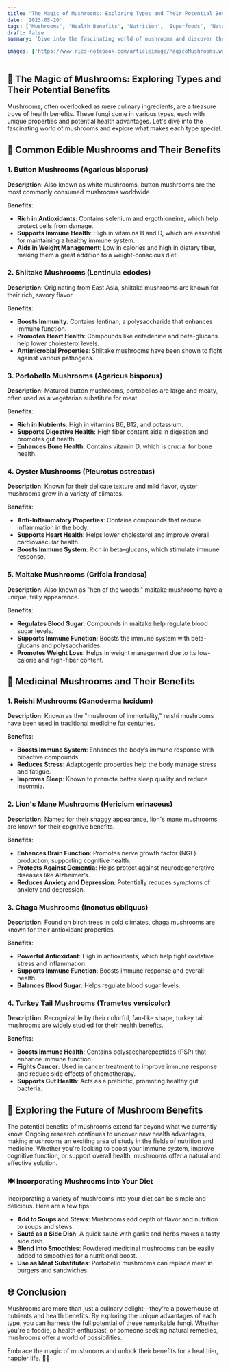 ```yaml
---
title: 'The Magic of Mushrooms: Exploring Types and Their Potential Benefits 🍄'
date: '2023-05-20'
tags: ['Mushrooms', 'Health Benefits', 'Nutrition', 'Superfoods', 'Natural Remedies', 'Fungi']
draft: false
summary: 'Dive into the fascinating world of mushrooms and discover the unique benefits each type offers. From boosting immunity to enhancing cognitive function, mushrooms are more than just a culinary delight theyre a powerhouse of nutrients and health benefits. 🌱'

images: ['https://www.rics-notebook.com/articleimage/MagicoMushrooms.webp']
---
```


## 🌟 The Magic of Mushrooms: Exploring Types and Their Potential Benefits

Mushrooms, often overlooked as mere culinary ingredients, are a treasure trove of health benefits. These fungi come in various types, each with unique properties and potential health advantages. Let's dive into the fascinating world of mushrooms and explore what makes each type special.

## 🍄 Common Edible Mushrooms and Their Benefits

### 1. **Button Mushrooms (Agaricus bisporus)**

**Description**: Also known as white mushrooms, button mushrooms are the most commonly consumed mushrooms worldwide.

**Benefits**:

- **Rich in Antioxidants**: Contains selenium and ergothioneine, which help protect cells from damage.
- **Supports Immune Health**: High in vitamins B and D, which are essential for maintaining a healthy immune system.
- **Aids in Weight Management**: Low in calories and high in dietary fiber, making them a great addition to a weight-conscious diet.

### 2. **Shiitake Mushrooms (Lentinula edodes)**

**Description**: Originating from East Asia, shiitake mushrooms are known for their rich, savory flavor.

**Benefits**:

- **Boosts Immunity**: Contains lentinan, a polysaccharide that enhances immune function.
- **Promotes Heart Health**: Compounds like eritadenine and beta-glucans help lower cholesterol levels.
- **Antimicrobial Properties**: Shiitake mushrooms have been shown to fight against various pathogens.

### 3. **Portobello Mushrooms (Agaricus bisporus)**

**Description**: Matured button mushrooms, portobellos are large and meaty, often used as a vegetarian substitute for meat.

**Benefits**:

- **Rich in Nutrients**: High in vitamins B6, B12, and potassium.
- **Supports Digestive Health**: High fiber content aids in digestion and promotes gut health.
- **Enhances Bone Health**: Contains vitamin D, which is crucial for bone health.

### 4. **Oyster Mushrooms (Pleurotus ostreatus)**

**Description**: Known for their delicate texture and mild flavor, oyster mushrooms grow in a variety of climates.

**Benefits**:

- **Anti-Inflammatory Properties**: Contains compounds that reduce inflammation in the body.
- **Supports Heart Health**: Helps lower cholesterol and improve overall cardiovascular health.
- **Boosts Immune System**: Rich in beta-glucans, which stimulate immune response.

### 5. **Maitake Mushrooms (Grifola frondosa)**

**Description**: Also known as "hen of the woods," maitake mushrooms have a unique, frilly appearance.

**Benefits**:

- **Regulates Blood Sugar**: Compounds in maitake help regulate blood sugar levels.
- **Supports Immune Function**: Boosts the immune system with beta-glucans and polysaccharides.
- **Promotes Weight Loss**: Helps in weight management due to its low-calorie and high-fiber content.

## 🌿 Medicinal Mushrooms and Their Benefits

### 1. **Reishi Mushrooms (Ganoderma lucidum)**

**Description**: Known as the "mushroom of immortality," reishi mushrooms have been used in traditional medicine for centuries.

**Benefits**:

- **Boosts Immune System**: Enhances the body’s immune response with bioactive compounds.
- **Reduces Stress**: Adaptogenic properties help the body manage stress and fatigue.
- **Improves Sleep**: Known to promote better sleep quality and reduce insomnia.

### 2. **Lion's Mane Mushrooms (Hericium erinaceus)**

**Description**: Named for their shaggy appearance, lion's mane mushrooms are known for their cognitive benefits.

**Benefits**:

- **Enhances Brain Function**: Promotes nerve growth factor (NGF) production, supporting cognitive health.
- **Protects Against Dementia**: Helps protect against neurodegenerative diseases like Alzheimer’s.
- **Reduces Anxiety and Depression**: Potentially reduces symptoms of anxiety and depression.

### 3. **Chaga Mushrooms (Inonotus obliquus)**

**Description**: Found on birch trees in cold climates, chaga mushrooms are known for their antioxidant properties.

**Benefits**:

- **Powerful Antioxidant**: High in antioxidants, which help fight oxidative stress and inflammation.
- **Supports Immune Function**: Boosts immune response and overall health.
- **Balances Blood Sugar**: Helps regulate blood sugar levels.

### 4. **Turkey Tail Mushrooms (Trametes versicolor)**

**Description**: Recognizable by their colorful, fan-like shape, turkey tail mushrooms are widely studied for their health benefits.

**Benefits**:

- **Boosts Immune Health**: Contains polysaccharopeptides (PSP) that enhance immune function.
- **Fights Cancer**: Used in cancer treatment to improve immune response and reduce side effects of chemotherapy.
- **Supports Gut Health**: Acts as a prebiotic, promoting healthy gut bacteria.

## 🌠 Exploring the Future of Mushroom Benefits

The potential benefits of mushrooms extend far beyond what we currently know. Ongoing research continues to uncover new health advantages, making mushrooms an exciting area of study in the fields of nutrition and medicine. Whether you're looking to boost your immune system, improve cognitive function, or support overall health, mushrooms offer a natural and effective solution.

### 🍽️ Incorporating Mushrooms into Your Diet

Incorporating a variety of mushrooms into your diet can be simple and delicious. Here are a few tips:

- **Add to Soups and Stews**: Mushrooms add depth of flavor and nutrition to soups and stews.
- **Sauté as a Side Dish**: A quick sauté with garlic and herbs makes a tasty side dish.
- **Blend into Smoothies**: Powdered medicinal mushrooms can be easily added to smoothies for a nutritional boost.
- **Use as Meat Substitutes**: Portobello mushrooms can replace meat in burgers and sandwiches.

## 🌐 Conclusion

Mushrooms are more than just a culinary delight—they're a powerhouse of nutrients and health benefits. By exploring the unique advantages of each type, you can harness the full potential of these remarkable fungi. Whether you're a foodie, a health enthusiast, or someone seeking natural remedies, mushrooms offer a world of possibilities.

Embrace the magic of mushrooms and unlock their benefits for a healthier, happier life. 🌱💪
